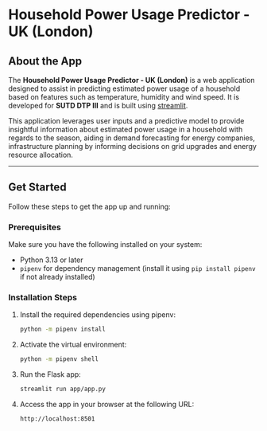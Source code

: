 # Household Power Usage Predictor - UK (London)

## About the App

The **Household Power Usage Predictor - UK (London)** is a web application designed to assist in predicting estimated power usage of a household based on features such as temperature, humidity and wind speed. It is developed for **SUTD DTP III** and is built using [streamlit](https://streamlit.io/).

This application leverages user inputs and a predictive model to provide insightful information about estimated power usage in a household with regards to the season, aiding in demand forecasting for energy companies, infrastructure planning by informing decisions on grid upgrades and energy resource allocation.

---

## Get Started

Follow these steps to get the app up and running:

### Prerequisites

Make sure you have the following installed on your system:
- Python 3.13 or later
- `pipenv` for dependency management (install it using `pip install pipenv` if not already installed)

### Installation Steps

1. Install the required dependencies using pipenv:
    ```bash
    python -m pipenv install
    ```

2. Activate the virtual environment:
    ```bash
    python -m pipenv shell
    ```

3. Run the Flask app:
    ```bash
    streamlit run app/app.py
    ```

4. Access the app in your browser at the following URL:
    ```bash
    http://localhost:8501
    ```